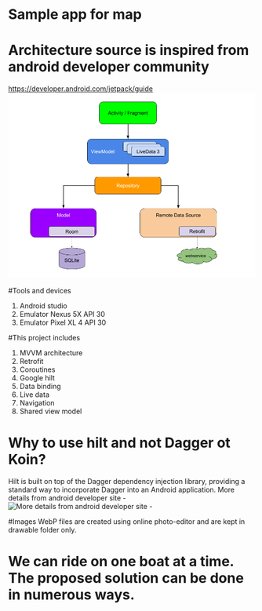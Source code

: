 # Sample app for map

# Architecture source is inspired from android developer community
https://developer.android.com/jetpack/guide
![App architecture](final-architecture.png "final-architecture")


#Tools and devices
1. Android studio
2. Emulator Nexus 5X API 30
3. Emulator Pixel XL 4 API 30

#This project includes 
1. MVVM architecture
2. Retrofit
3. Coroutines
4. Google hilt
5. Data binding
6. Live data
7. Navigation
8. Shared view model

# Why to use hilt and not Dagger ot Koin?
Hilt is built on top of the Dagger dependency injection library, 
providing a standard way to incorporate Dagger into an Android application.
More details from android developer site - 
![More details from android developer site -](https://developer.android.com/training/dependency-injection/hilt-android#hilt-and-dagger
)

#Images
WebP files are created using online photo-editor and are kept in drawable folder only.   

# We can ride on one boat at a time. The proposed solution can be done in numerous ways. 